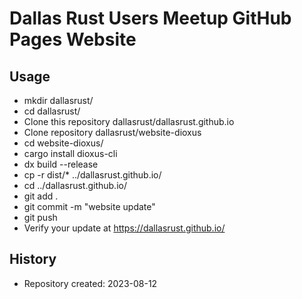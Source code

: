 # Dallas Rust Users Meetup GitHub Pages Website

## Usage

- mkdir dallasrust/
- cd dallasrust/
- Clone this repository dallasrust/dallasrust.github.io
- Clone repository dallasrust/website-dioxus
- cd website-dioxus/
- cargo install dioxus-cli
- dx build --release
- cp -r dist/* ../dallasrust.github.io/
- cd ../dallasrust.github.io/
- git add .
- git commit -m "website update"
- git push
- Verify your update at https://dallasrust.github.io/

## History

- Repository created: 2023-08-12
